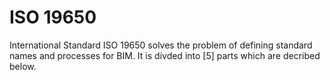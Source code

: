 # ISO 19650

International Standard ISO 19650 solves the problem of defining standard names and processes for BIM. It is divded into [5] parts which are decribed below.


